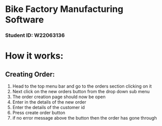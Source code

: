 # Bike Factory Manufacturing Software
### Student ID: W22063136

# How it works:

## Creating Order:
1. Head to the top menu bar and go to the orders section clicking on it
2. Next click on the new orders button from the drop down sub menu
3. The order creation page should now be open
4. Enter in the details of the new order
5. Enter the details of the customer id
6. Press create order button
7. if no error message above the button then the order has gone through

